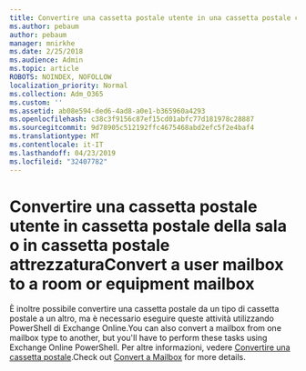 ```yaml
---
title: Convertire una cassetta postale utente in una cassetta postale condivisa
ms.author: pebaum
author: pebaum
manager: mnirkhe
ms.date: 2/25/2018
ms.audience: Admin
ms.topic: article
ROBOTS: NOINDEX, NOFOLLOW
localization_priority: Normal
ms.collection: Adm_O365
ms.custom: ''
ms.assetid: ab08e594-ded6-4ad8-a0e1-b365960a4293
ms.openlocfilehash: c38c3f9156c87ef15cd01abfc77d181978c28887
ms.sourcegitcommit: 9d78905c512192ffc4675468abd2efc5f2e4baf4
ms.translationtype: MT
ms.contentlocale: it-IT
ms.lasthandoff: 04/23/2019
ms.locfileid: "32407782"
---
```

# <a name="convert-a-user-mailbox-to-a-room-or-equipment-mailbox"></a><span data-ttu-id="771c5-102">Convertire una cassetta postale utente in cassetta postale della sala o in cassetta postale attrezzatura</span><span class="sxs-lookup"><span data-stu-id="771c5-102">Convert a user mailbox to a room or equipment mailbox</span></span>

<span data-ttu-id="771c5-103">È inoltre possibile convertire una cassetta postale da un tipo di cassetta postale a un altro, ma è necessario eseguire queste attività utilizzando PowerShell di Exchange Online.</span><span class="sxs-lookup"><span data-stu-id="771c5-103">You can also convert a mailbox from one mailbox type to another, but you'll have to perform these tasks using Exchange Online PowerShell.</span></span> <span data-ttu-id="771c5-104">Per altre informazioni, vedere [Convertire una cassetta postale](https://go.microsoft.com/fwlink/p/?LinkId=832875).</span><span class="sxs-lookup"><span data-stu-id="771c5-104">Check out [Convert a Mailbox](https://go.microsoft.com/fwlink/p/?LinkId=832875) for more details.</span></span> 
  

